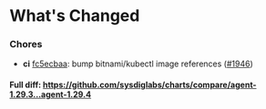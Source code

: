 # What's Changed

### Chores
- **ci** [fc5ecbaa](https://github.com/sysdiglabs/charts/commit/fc5ecbaaee10ec74f09a77a40be626f34e7dd292): bump bitnami/kubectl image references ([#1946](https://github.com/sysdiglabs/charts/issues/1946))
#### Full diff: https://github.com/sysdiglabs/charts/compare/agent-1.29.3...agent-1.29.4
